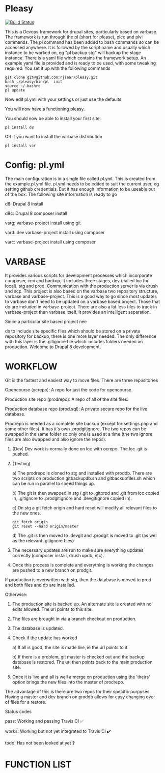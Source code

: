 # Pleasy

[![Build Status](https://travis-ci.com/rjzaar/pleasy.svg?branch=master)](https://travis-ci.com/rjzaar/pleasy)

This is a Devops framework for drupal sites, particularly based on varbase.
The framework is run through the pl (short for please), plcd and plvi commands.
The pl command has been added to bash commands so can be accessed anywhere. It is followed by the script name and usually which instance to be worked on, eg "pl backup stg" will backup the stage instance.
There is a yaml file which contains the framework setup. An example yaml file is provided and is ready to be used, with some tweaking required.
You set it up with the following commands

```
git clone git@github.com:rjzaar/pleasy.git 
bash ./pleasy/bin/pl  init
source ~/.bashrc
pl update
```
Now edit pl.yml with your settings or just use the defaults

You will now have a functioning pleasy.

You should now be able to install your first site:
```
pl install d8
```
OR if you want to install the varbase distribution
```
pl install var
```

# Config: pl.yml

The main configuration is in a single file called pl.yml. This is created from the example.pl.yml file. pl.yml needs
to be edited to suit the current user, eg setting github credentials. But it has enough information to be useable 
out of the box. The following site information is ready to go

d8: Drupal 8 install

d8c: Drupal 8 composer install

varg: varbase-project install using git

vard: dev varbase-project install using composer

varc: varbase-project install using composer 

# VARBASE

It provides various scripts for development processes which incorporate composer, cmi and backup. It includes three 
stages, dev (called loc for local), stg and prod. Communication with the production server is via drush and scp.
This project is also based on the varbase two repository structure, varbase and varbase-project.
This is a good way to go since most updates to varbase don't need to be updated on a varbase based project.
Those that do are included in varbase-project.
There are also a lot less files to track in varbase-project than varbase itself.
It provides an intelligent separation.

Since a particular site based project nee

ds to include site specific files which should be stored on a private 
repository for backup, there is one more layer needed. The only difference with this layer is the .gitignore file 
which includes folders needed on production. Welcome to Drupal 8 development.

# WORKFLOW

Git is the fastest and easiest way to move files. There are three repositories

Opencourse (ocrepo): A repo for just the code for opencourse.

Production site repo (prodrepo): A repo of all of the site files.

Production database repo (prod.sql): A private secure repo for the live database.

Prodrepo is needed as a complete site backup (except for settings.php and some other files). It has it's own 
.prodgitignore. The two repos can be swapped in the same folder so only one is used at a time (the two ignore files are
also swapped and also ignore the repos). 

1) (Dev) Dev work is normally done on loc with ocrepo. The loc .git is pushed. 
2) (Testing)
 
    a) The prodrepo is cloned to stg and installed with proddb. There are two scripts on production gitbackupdb.sh and 
    gitbackupfiles.sh which can be run in parallel to speed things up.
    
    b) The git is then swapped in stg (.git to .gitprod and .git from loc copied in, .gitignore to 
.prodgitignore and .devgitignore copied in). 

    c) On stg a git fetch origin and hard reset will modify all relevant files to the new ones. 
    ```
    git fetch origin
    git reset --hard origin/master
    ```
    d) The .git is then moved to .devgit and .prodgit is moved to .git (as well as the relevant .gitignore files)
3) The necessary updates are run to make sure everything updates correctly (composer install, drush updb, etc). 
4) Once this process is complete and everything is working the changes are pushed to a new branch on prodgit. 

If production is overwritten with stg, then the database is moved to prod and both files and db are installed. 

Otherwise:
1) The production site is backed up. An alternate site is created with no edits allowed. The url points to this site.
2) The files are brought in via a branch checkout on production. 
3) The database is updated.
4) Check if the update has worked

    a) If all is good, the site is made live, ie the url points to it.
    
    b) If there is a problem, git master is checked out and the backup database is restored. The url then points back
    to the main production site.

5) Once it is live and all is well a merge on production using the 'theirs' option brings the new files into the master of
prodrepo.

The advantage of this is there are two repos for their specific purposes. Having a master and dev branch on proddb allows
for easy changing over of files for a restore.

Status codes

pass: Working and passing Travis CI :white_check_mark:

works: Working but not yet integrated to Travis CI :heavy_check_mark:

todo: Has not been looked at yet :question:


# FUNCTION LIST

